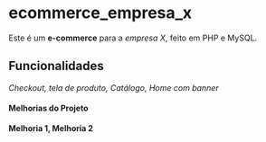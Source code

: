 # ecommerce_empresa_x
Este é um **e-commerce** para a *empresa X*, feito em PHP e MySQL.

## Funcionalidades

_Checkout, tela de produto, Catálogo, Home com banner_

#### Melhorias do Projeto

__Melhoria 1, Melhoria 2__
